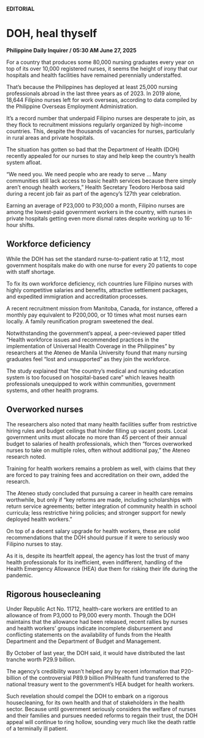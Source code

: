 **EDITORIAL**

# DOH, heal thyself

****Philippine Daily Inquirer / 05:30 AM June 27, 2025****

For a country that produces some 80,000 nursing graduates every year on top of its over 10,000 registered nurses, it seems the height of irony that our hospitals and health facilities have remained perennially understaffed.

That’s because the Philippines has deployed at least 25,000 nursing professionals abroad in the last three years as of 2023. In 2019 alone, 18,644 Filipino nurses left for work overseas, according to data compiled by the Philippine Overseas Employment Administration. 

It’s a record number that underpaid Filipino nurses are desperate to join, as they flock to recruitment missions regularly organized by high-income countries. This, despite the thousands of vacancies for nurses, particularly in rural areas and private hospitals.

The situation has gotten so bad that the Department of Health (DOH) recently appealed for our nurses to stay and help keep the country’s health system afloat. 

“We need you. We need people who are ready to serve … Many communities still lack access to basic health services because there simply aren’t enough health workers,” Health Secretary Teodoro Herbosa said during a recent job fair as part of the agency’s 127th year celebration.

Earning an average of P23,000 to P30,000 a month, Filipino nurses are among the lowest-paid government workers in the country, with nurses in private hospitals getting even more dismal rates despite working up to 16-hour shifts. 

## Workforce deficiency

While the DOH has set the standard nurse-to-patient ratio at 1:12, most government hospitals make do with one nurse for every 20 patients to cope with staff shortage.

To fix its own workforce deficiency, rich countries lure Filipino nurses with highly competitive salaries and benefits, attractive settlement packages, and expedited immigration and accreditation processes. 

A recent recruitment mission from Manitoba, Canada, for instance, offered a monthly pay equivalent to P200,000, or 10 times what most nurses earn locally. A family reunification program sweetened the deal.

Notwithstanding the government’s appeal, a peer-reviewed paper titled “Health workforce issues and recommended practices in the implementation of Universal Health Coverage in the Philippines” by researchers at the Ateneo de Manila University found that many nursing graduates feel “lost and unsupported” as they join the workforce.

The study explained that “the country’s medical and nursing education system is too focused on hospital-based care” which leaves health professionals unequipped to work within communities, government systems, and other health programs.

## Overworked nurses

The researchers also noted that many health facilities suffer from restrictive hiring rules and budget ceilings that hinder filling up vacant posts. Local government units must allocate no more than 45 percent of their annual budget to salaries of health professionals, which then “forces overworked nurses to take on multiple roles, often without additional pay,” the Ateneo research noted.

Training for health workers remains a problem as well, with claims that they are forced to pay training fees and accreditation on their own, added the research.

The Ateneo study concluded that pursuing a career in health care remains worthwhile, but only if “key reforms are made, including scholarships with return service agreements; better integration of community health in school curricula; less restrictive hiring policies; and stronger support for newly deployed health workers.”

On top of a decent salary upgrade for health workers, these are solid recommendations that the DOH should pursue if it were to seriously woo Filipino nurses to stay.

As it is, despite its heartfelt appeal, the agency has lost the trust of many health professionals for its inefficient, even indifferent, handling of the Health Emergency Allowance (HEA) due them for risking their life during the pandemic.

## Rigorous housecleaning

Under Republic Act No. 11712, health-care workers are entitled to an allowance of from P3,000 to P9,000 every month. Though the DOH maintains that the allowance had been released, recent rallies by nurses and health workers’ groups indicate incomplete disbursement and conflicting statements on the availability of funds from the Health Department and the Department of Budget and Management. 

By October of last year, the DOH said, it would have distributed the last tranche worth P29.9 billion.

The agency’s credibility wasn’t helped any by recent information that P20-billion of the controversial P89.9 billion PhilHealth fund transferred to the national treasury went to the government’s HEA budget for health workers.

Such revelation should compel the DOH to embark on a rigorous housecleaning, for its own health and that of stakeholders in the health sector. Because until government seriously considers the welfare of nurses and their families and pursues needed reforms to regain their trust, the DOH appeal will continue to ring hollow, sounding very much like the death rattle of a terminally ill patient.